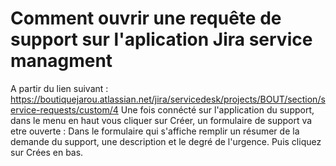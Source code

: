 ﻿# Comment ouvrir une requête de support sur l'aplication Jira service managment

A partir du lien suivant : https://boutiquejarou.atlassian.net/jira/servicedesk/projects/BOUT/section/service-requests/custom/4
Une fois connécté sur l'application du support, dans le menu en haut vous cliquer sur Créer, un formulaire de support va etre ouverte :
Dans le formulaire qui s'affiche remplir un résumer de la demande du support, une description et le degré de l'urgence. Puis cliquez sur Crées en bas.


